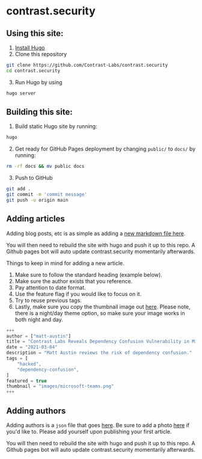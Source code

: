 
# contrast.security

## Using this site:

1. [Install Hugo](https://gohugo.io/overview/installing/)
2. Clone this repository
```bash
git clone https://github.com/Contrast-Labs/contrast.security
cd contrast.security
```
3. Run Hugo by using
```bash
hugo server
```

## Building this site:

1. Build static Hugo site by running:
```bash
hugo
```
2. Get ready for GitHub Pages deployment by changing `public/` to `docs/` by running:
```bash
rm -rf docs && mv public docs
```
3. Push to GitHub
```bash
git add .
git commit -m 'commit message'
git push -u origin main
```

## Adding articles

Adding blog posts, etc is as simple as adding a [new markdown file here](https://github.com/Contrast-Labs/contrast.security/tree/main/content/post).

You will then need to rebuild the site with hugo and push it up to this repo. A Github pages bot will auto update contrast.security momentarily afterwards.

Things to keep in mind for adding a new article.  

1. Make sure to follow the standard heading (example below).
2. Make sure the author exists that you reference.
3. Pay attention to date format.
4. Use the feature flag if you would like to focus on it.
5. Try to reuse previous tags.
6. Lastly, make sure you copy the thumbnail image out [here](https://github.com/Contrast-Labs/contrast.security/tree/main/static/images).  Please note, there is a night/day theme option, so make sure your image works in both night and day.

```javascript
+++
author = ["matt-austin"]
title = "Contrast Labs Reveals Dependency Confusion Vulnerability in Microsoft Teams"
date = "2021-03-04"
description = "Matt Austin reviews the risk of dependency confusion."
tags = [
    "hacked",
    "dependency-confusion",
]
featured = true
thumbnail = "images/microsoft-teams.png"
+++
```

## Adding authors 

Adding authors is a `json` file that goes [here](https://github.com/Contrast-Labs/contrast.security/tree/main/data/authors).  Be sure to add a photo [here](https://github.com/Contrast-Labs/contrast.security/tree/main/static/images/authors) if you'd like to.  Please add yourself upon publishing your first article.

You will then need to rebuild the site with hugo and push it up to this repo. A Github pages bot will auto update contrast.security momentarily afterwards.
